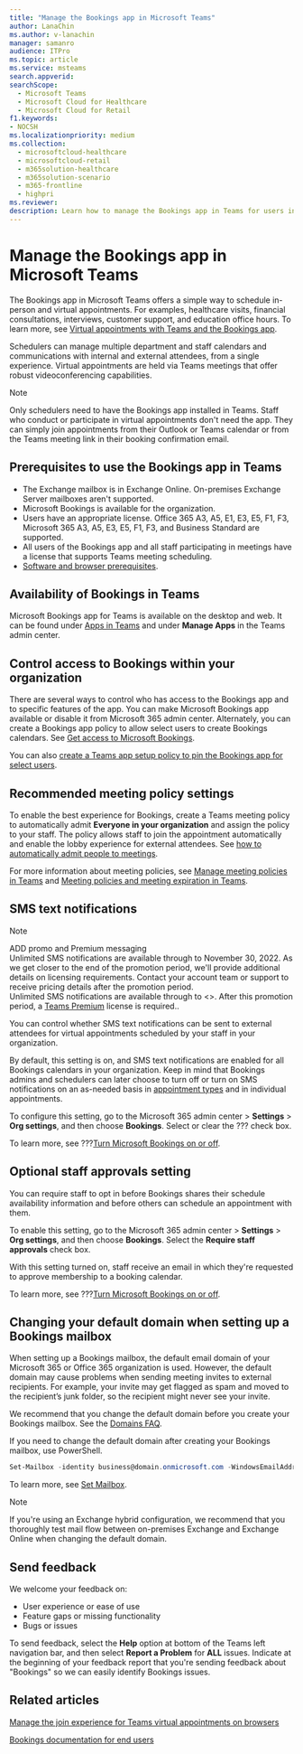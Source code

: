 ```yaml
---
title: "Manage the Bookings app in Microsoft Teams"
author: LanaChin
ms.author: v-lanachin
manager: samanro
audience: ITPro
ms.topic: article 
ms.service: msteams 
search.appverid: 
searchScope:
  - Microsoft Teams
  - Microsoft Cloud for Healthcare
  - Microsoft Cloud for Retail
f1.keywords:
- NOCSH
ms.localizationpriority: medium
ms.collection: 
  - microsoftcloud-healthcare
  - microsoftcloud-retail
  - m365solution-healthcare
  - m365solution-scenario
  - m365-frontline
  - highpri
ms.reviewer: 
description: Learn how to manage the Bookings app in Teams for users in your organization.
---
```


# Manage the Bookings app in Microsoft Teams

The Bookings app in Microsoft Teams offers a simple way to schedule in-person and virtual appointments. For examples, healthcare visits, financial consultations, interviews, customer support, and education office hours. To learn more, see [Virtual appointments with Teams and the Bookings app](/microsoft-365/frontline/bookings-virtual-visits).

Schedulers can manage multiple department and staff calendars and communications with internal and external attendees, from a single experience. Virtual appointments are held via Teams meetings that offer robust videoconferencing capabilities.

> [!NOTE]
> Only schedulers need to have the Bookings app installed in Teams. Staff who conduct or participate in virtual appointments don't need the app. They can simply join appointments from their Outlook or Teams calendar or from the Teams meeting link in their booking confirmation email.

## Prerequisites to use the Bookings app in Teams

* The Exchange mailbox is in Exchange Online. On-premises Exchange Server mailboxes aren't supported.
* Microsoft Bookings is available for the organization.
* Users have an appropriate license. Office 365 A3, A5, E1, E3, E5, F1, F3, Microsoft 365 A3, A5, E3, E5, F1, F3, and Business Standard are supported.
* All users of the Bookings app and all staff participating in meetings have a license that supports Teams meeting scheduling.
* [Software and browser prerequisites](hardware-requirements-for-the-teams-app.md).

## Availability of Bookings in Teams

Microsoft Bookings app for Teams is available on the desktop and web. It can be found under [Apps in Teams](https://teams.microsoft.com/l/app/4c4ec2e8-4a2c-4bce-8d8f-00fc664a4e5b?source=store-copy-link) and under **Manage Apps** in the Teams admin center.

## Control access to Bookings within your organization

There are several ways to control who has access to the Bookings app and to specific features of the app. You can make Microsoft Bookings app available or disable it from Microsoft 365 admin center. Alternately, you can create a Bookings app policy to allow select users to create Bookings calendars. See [Get access to Microsoft Bookings](/microsoft-365/bookings/get-access).

You can also [create a Teams app setup policy to pin the Bookings app for select users](teams-app-setup-policies.md).

## Recommended meeting policy settings

To enable the best experience for Bookings, create a Teams meeting policy to automatically admit **Everyone in your organization** and assign the policy to your staff. The policy allows staff to join the appointment automatically and enable the lobby experience for external attendees. See [how to automatically admit people to meetings](meeting-policies-participants-and-guests.md#automatically-admit-people).

For more information about meeting policies, see [Manage meeting policies in Teams](meeting-policies-in-teams.md) and [Meeting policies and meeting expiration in Teams](meeting-expiration.md).

## SMS text notifications

> [!NOTE]
> ADD promo and Premium messaging<br>Unlimited SMS notifications are available through to November 30, 2022. As we get closer to the end of the promotion period, we'll provide additional details on licensing requirements. Contact your account team or support to receive pricing details after the promotion period.<br>Unlimited SMS notifications are available through to <>. After this promotion period, a [Teams Premium](https://review.learn.microsoft.com/MicrosoftTeams/enhanced-teams-experience?branch=danismith-t-pre-licensing) license is required..

You can control whether SMS text notifications can be sent to external attendees for virtual appointments scheduled by your staff in your organization.

By default, this setting is on, and SMS text notifications are enabled for all Bookings calendars in your organization. Keep in mind that Bookings admins and schedulers can later choose to turn off or turn on SMS notifications on an as-needed basis in [appointment types](/microsoft-365/frontline/bookings-virtual-visits#create-appointment-types) and in individual appointments.

To configure this setting, go to the Microsoft 365 admin center \> **Settings** \> **Org settings**, and then choose **Bookings**. Select or clear the ??? check box.

To learn more, see ???[Turn Microsoft Bookings on or off](/microsoft-365/bookings/turn-bookings-on-or-off).

## Optional staff approvals setting

You can require staff to opt in before Bookings shares their schedule availability information and before others can schedule an appointment with them.

To enable this setting, go to the Microsoft 365 admin center \> **Settings** \> **Org settings**, and then choose **Bookings**. Select the **Require staff approvals** check box.

With this setting turned on, staff receive an email in which they're requested to approve membership to a booking calendar.  

To learn more, see ???[Turn Microsoft Bookings on or off](/microsoft-365/bookings/turn-bookings-on-or-off).

## Changing your default domain when setting up a Bookings mailbox

When setting up a Bookings mailbox, the default email domain of your Microsoft 365 or Office 365 organization is used. However, the default domain may cause problems when sending meeting invites to external recipients. For example, your invite may get flagged as spam and moved to the recipient’s junk folder, so the recipient might never see your invite.

We recommend that you change the default domain before you create your Bookings mailbox. See the [Domains FAQ](/microsoft-365/admin/setup/domains-faq#how-do-i-set-or-change-the-default-domain-in-microsoft-365).

If you need to change the default domain after creating your Bookings mailbox, use PowerShell.

```powerShell
Set-Mailbox -identity business@domain.onmicrosoft.com -WindowsEmailAddress business@domain.com -EmailAddresses business@domain.com
```

To learn more, see [Set Mailbox](/powershell/module/exchange/mailboxes/set-mailbox).

> [!NOTE]
> If you're using an Exchange hybrid configuration, we recommend that you thoroughly test mail flow between on-premises Exchange and Exchange Online when changing the default domain.

## Send feedback

We welcome your feedback on:

* User experience or ease of use
* Feature gaps or missing functionality
* Bugs or issues
  
To send feedback, select the **Help** option at bottom of the Teams left navigation bar, and then select **Report a Problem** for **ALL** issues. Indicate at the beginning of your feedback report that you're sending feedback about "Bookings" so we can easily identify Bookings issues.

## Related articles

[Manage the join experience for Teams virtual appointments on browsers](/microsoft-365/frontline/browser-join)

[Bookings documentation for end users](https://support.office.com/article/apps-and-services-cc1fba57-9900-4634-8306-2360a40c665b?ui=en-US&rs=en-US&ad=US#PickTab=Bookings)
